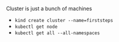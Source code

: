 
  Cluster is just a bunch of machines

* `kind create cluster --name=firststeps`
* `kubectl get node`
* `kubectl get all --all-namespaces`
